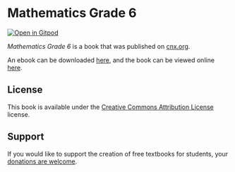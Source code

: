 # Mathematics Grade 6

[![Open in Gitpod](https://gitpod.io/button/open-in-gitpod.svg)](https://gitpod.io/from-referrer/)

_Mathematics Grade 6_ is a book that was published on [cnx.org](https://cnx.org/).

An ebook can be downloaded [here](https://github.com/cnx-user-books/cnxbook-mathematics-grade-6/releases/latest), and the book can be viewed online [here](https://github.com/cnx-user-books/cnxbook-mathematics-grade-6/releases/latest).

## License
This book is available under the [Creative Commons Attribution License](./LICENSE) license.

## Support
If you would like to support the creation of free textbooks for students, your [donations are welcome](https://riceconnect.rice.edu/donation/support-openstax-banner).

